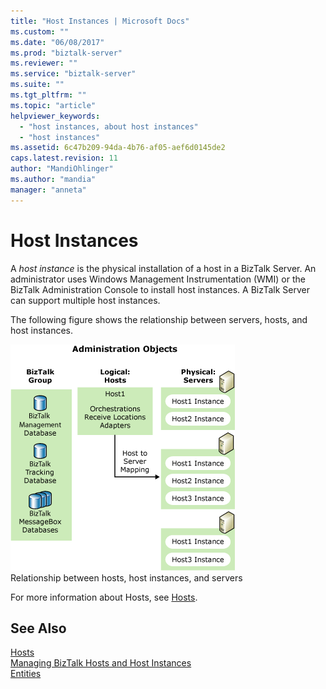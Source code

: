 ```yaml
---
title: "Host Instances | Microsoft Docs"
ms.custom: ""
ms.date: "06/08/2017"
ms.prod: "biztalk-server"
ms.reviewer: ""
ms.service: "biztalk-server"
ms.suite: ""
ms.tgt_pltfrm: ""
ms.topic: "article"
helpviewer_keywords: 
  - "host instances, about host instances"
  - "host instances"
ms.assetid: 6c47b209-94da-4b76-af05-aef6d0145de2
caps.latest.revision: 11
author: "MandiOhlinger"
ms.author: "mandia"
manager: "anneta"
---
```

# Host Instances
A *host instance* is the physical installation of a host in a BizTalk Server. An administrator uses Windows Management Instrumentation (WMI) or the BizTalk Administration Console to install host instances. A BizTalk Server can support multiple host instances.  
  
 The following figure shows the relationship between servers, hosts, and host instances.  
  
 ![Hosts, host instances, and server relationships](../core/media/ebiz-ops-adm01.gif "ebiz_ops_adm01")  
Relationship between hosts, host instances, and servers  
  
 For more information about Hosts, see [Hosts](../core/hosts.md).  
  
## See Also  
 [Hosts](../core/hosts.md)   
 [Managing BizTalk Hosts and Host Instances](../core/managing-biztalk-hosts-and-host-instances.md)   
 [Entities](../core/entities.md)